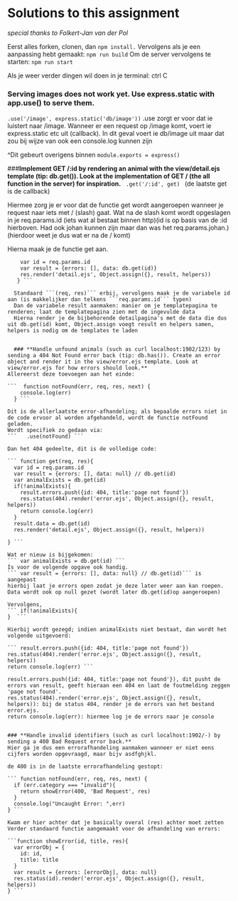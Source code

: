 # Solutions to this assignment
*special thanks to Folkert-Jan van der Pol*

Eerst alles forken, clonen, dan ```npm install.```
Vervolgens als je een aanpassing hebt gemaakt: ```npm run build```
Om de server vervolgens te starten: ```npm run start```

Als je weer verder dingen wil doen in je terminal:  ctrl C

### **Serving images does not work yet. Use express.static with app.use() to serve them.**
``` .use('/image', express.static('db/image')) ```
.use zorgt er voor dat ie luistert naar /image. Wanneer er een request op /image komt, voert ie express.static etc uit (callback).
In dit geval voert ie db/image uit maar dat zou bij wijze van ook een console.log kunnen zijn

^Dit gebeurt overigens binnen ```module.exports = express()```

###**Implement GET /:id by rendering an animal with the view/detail.ejs template (tip: db.get()). Look at the implementation of GET / (the all function in the server) for inspiration.**
```  .get('/:id', get)  ```          (de laatste get is de callback)

  Hiermee zorg je er voor dat de functie get wordt aangeroepen wanneer je request naar iets met / (slash) gaat. Wat na de slash komt wordt opgeslagen in je req.params.id (iets wat al bestaat binnen http)(id is op basis van de :id hierboven. Had ook johan kunnen zijn maar dan was het req.params.johan.)(hierdoor weet je dus wat er na de / komt)

  Hierna maak je de functie get aan.

``` function get(req, res){
    var id = req.params.id
    var result = {errors: [], data: db.get(id)}
    res.render('detail.ejs', Object.assign({}, result, helpers))
   } ```

  Standaard ```(req, res)``` erbij, vervolgens maak je de variabele id aan (is makkelijker dan telkens ```req.params.id``` typen)
  Dan de variabele result aanmaken: manier om je templatepagina te renderen; laat de templatepagina zien met de ingevulde data
  Hierna render je de bijbehorende detailpagina's met de data die dus uit db.get(id) komt, Object.assign voegt result en helpers samen, helpers is nodig om de templates te laden


  ### **Handle unfound animals (such as curl localhost:1902/123) by sending a 404 Not Found error back (tip: db.has()). Create an error object and render it in the view/error.ejs template. Look at view/error.ejs for how errors should look.**
Allereerst deze toevoegen aan het einde:

```  function notFound(err, req, res, next) {
    console.log(err)
  } ```

Dit is de allerlaatste error-afhandeling; als bepaalde errors niet in de code ervoor al worden afgehandeld, wordt de functie notFound geladen.
Wordt specifiek zo gedaan via:
```   .use(notFound) ```

Dan het 404 gedeelte, dit is de volledige code:

``` function get(req, res){
  var id = req.params.id
  var result = {errors: [], data: null} // db.get(id)
  var animalExists = db.get(id)
  if(!animalExists){
    result.errors.push({id: 404, title:'page not found'})
    res.status(404).render('error.ejs', Object.assign({}, result, helpers))
    return console.log(err)
  }
  result.data = db.get(id)
  res.render('detail.ejs', Object.assign({}, result, helpers))

} ```

Wat er nieuw is bijgekomen:
``` var animalExists = db.get(id) ```
Is voor de volgende opgave ook handig.
``` var result = {errors: [], data: null} // db.get(id)``` is aangepast
hierbij laat je errors open zodat je deze later weer aan kan roepen. Data wordt ook op null gezet (wordt later db.get(id)op aangeroepen)

Vervolgens,
``` if(!animalExists){
}  ```

Hierbij wordt gezegd; indien animalExists niet bestaat, dan wordt het volgende uitgevoerd:

``` result.errors.push({id: 404, title:'page not found'})
res.status(404).render('error.ejs', Object.assign({}, result, helpers))
return console.log(err) ```

result.errors.push({id: 404, title:'page not found'}), dit pusht de errors van result, geeft hieraan een 404 en laat de foutmelding zeggen 'page not found'.
res.status(404).render('error.ejs', Object.assign({}, result, helpers)): bij de status 404, render je de errors van het bestand error.ejs.
return console.log(err): hiermee log je de errors naar je console


### **Handle invalid identifiers (such as curl localhost:1902/-) by sending a 400 Bad Request error back.**
Hier ga je dus een errorafhandeling aanmaken wanneer er niet eens cijfers worden opgevraagd, maar bijv asdfghjkl.

de 400 is in de laatste errorafhandeling gestopt:

``` function notFound(err, req, res, next) {
  if (err.category === "invalid"){
    return showError(400, 'Bad Request', res)
  }
  console.log("Uncaught Error: ",err)
} ```

Kwam er hier achter dat je basically overal (res) achter moet zetten
Verder standaard functie aangemaakt voor de afhandeling van errors:

```function showError(id, title, res){
  var errorObj = {
    id: id,
    title: title
  }
  var result = {errors: [errorObj], data: null}
  res.status(id).render('error.ejs', Object.assign({}, result, helpers))
} ```
